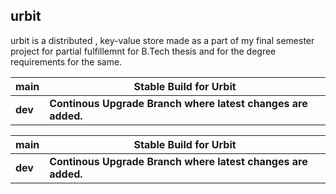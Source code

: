 ## urbit 

urbit is a distributed , key-value store made as a part of my final semester project for partial fulfillemnt for B.Tech thesis and for the degree requirements for the same.


| **main** | **Stable Build for Urbit**                                   |
|----------|--------------------------------------------------------------|
| **dev**  | **Continous Upgrade Branch where latest changes are added.** |


| **main** | **Stable Build for Urbit**                                   |
|----------|--------------------------------------------------------------|
| **dev**  | **Continous Upgrade Branch where latest changes are added.** |
